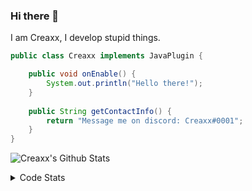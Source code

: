 ### Hi there 👋

I am Creaxx, I develop stupid things. 

```java
public class Creaxx implements JavaPlugin {

    public void onEnable() {
        System.out.println("Hello there!");
    }
    
    public String getContactInfo() {
        return "Message me on discord: Creaxx#0001";
    }
}
```

![Creaxx's Github Stats](https://github-readme-stats.vercel.app/api?username=CreaxxOG&show_icons=true&theme=dark&count_private=true)

<details>
  <summary>Code Stats</summary>

<!--START_SECTION:waka-->
![Lines of code](https://img.shields.io/badge/From%20Hello%20World%20I%27ve%20Written-89686%20lines%20of%20code-blue)

**🐱 My Github Data** 

> 🏆 111 Contributions in the Year 2021
 > 
> 📦 325.9 kB Used in Github's Storage 
 > 
> 🚫 Not Opted to Hire
 > 
> 📜 1 Public Repository 
 > 
> 🔑 4 Private Repositories  
 > 
**I'm a Night 🦉** 

```text
🌞 Morning    4 commits      █░░░░░░░░░░░░░░░░░░░░░░░░   3.88% 
🌆 Daytime    45 commits     ███████████░░░░░░░░░░░░░░   43.69% 
🌃 Evening    48 commits     ███████████░░░░░░░░░░░░░░   46.6% 
🌙 Night      6 commits      █░░░░░░░░░░░░░░░░░░░░░░░░   5.83%

```
📅 **I'm Most Productive on Saturday** 

```text
Monday       7 commits      █░░░░░░░░░░░░░░░░░░░░░░░░   6.8% 
Tuesday      10 commits     ██░░░░░░░░░░░░░░░░░░░░░░░   9.71% 
Wednesday    19 commits     ████░░░░░░░░░░░░░░░░░░░░░   18.45% 
Thursday     18 commits     ████░░░░░░░░░░░░░░░░░░░░░   17.48% 
Friday       19 commits     ████░░░░░░░░░░░░░░░░░░░░░   18.45% 
Saturday     22 commits     █████░░░░░░░░░░░░░░░░░░░░   21.36% 
Sunday       8 commits      ██░░░░░░░░░░░░░░░░░░░░░░░   7.77%

```


📊 **This Week I Spent My Time On** 

```text
💬 Programming Languages: 
Java                     5 hrs 32 mins       █████████████████████░░░░   87.04% 
YAML                     24 mins             █░░░░░░░░░░░░░░░░░░░░░░░░   6.53% 
XML                      24 mins             █░░░░░░░░░░░░░░░░░░░░░░░░   6.34% 
Git Config               0 secs              ░░░░░░░░░░░░░░░░░░░░░░░░░   0.08% 
Other                    0 secs              ░░░░░░░░░░░░░░░░░░░░░░░░░   0.01%

🔥 Editors: 
IntelliJ                 6 hrs 21 mins       █████████████████████████   100.0%

```

**I Mostly Code in Java** 

```text
Java                     3 repos             ██████████████████░░░░░░░   75.0% 
EJS                      1 repo              ██████░░░░░░░░░░░░░░░░░░░   25.0%

```



 Last Updated on 19/09/2021
<!--END_SECTION:waka-->
</details>
